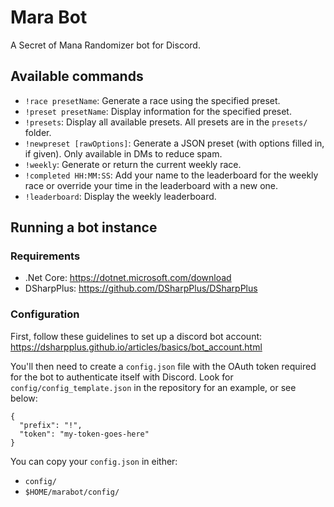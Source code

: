 # Mara Bot

A Secret of Mana Randomizer bot for Discord.

## Available commands

- `!race presetName`: Generate a race using the specified preset.
- `!preset presetName`: Display information for the specified preset.
- `!presets`: Display all available presets. All presets are in the `presets/` folder.
- `!newpreset [rawOptions]`: Generate a JSON preset (with options filled in, if given). Only available in DMs to reduce spam.
- `!weekly`: Generate or return the current weekly race. 
- `!completed HH:MM:SS`: Add your name to the leaderboard for the weekly race or override your time in the leaderboard with a new one.
- `!leaderboard`: Display the weekly leaderboard.

## Running a bot instance
### Requirements

- .Net Core: https://dotnet.microsoft.com/download
- DSharpPlus: https://github.com/DSharpPlus/DSharpPlus

### Configuration

First, follow these guidelines to set up a discord bot account:
https://dsharpplus.github.io/articles/basics/bot_account.html

You'll then need to create a `config.json` file with the OAuth token
required for the bot to authenticate itself with Discord. Look for
`config/config_template.json` in the repository for an example, or see below:

```
{
  "prefix": "!",
  "token": "my-token-goes-here"
}
```

You can copy your `config.json` in either: 
- `config/`
- `$HOME/marabot/config/`
